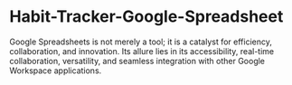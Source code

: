 # Habit-Tracker-Google-Spreadsheet
Google Spreadsheets is not merely a tool; it is a catalyst for efficiency, collaboration, and innovation. Its allure lies in its accessibility, real-time collaboration, versatility, and seamless integration with other Google Workspace applications. 
